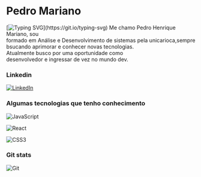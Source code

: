 # Pedro Mariano
[![Typing SVG](https://readme-typing-svg.demolab.com/?lines=Hey+guys!)](https://git.io/typing-svg)
Me chamo Pedro Henrique Mariano, sou <br>
formado em Análise e Desenvolvimento de sistemas pela unicarioca,sempre bsucando aprimorar e conhecer novas tecnologias.<br>
Atualmente busco por uma oportunidade como<br>
desenvolvedor e ingressar de vez no mundo dev.


### Linkedin 
[![LinkedIn](https://img.shields.io/badge/LinkedIn-06192B?style=for-the-badge&logo=linkedin&logoColor=0E76A8)](https://www.linkedin.com/in/pedro-henrique-mariano-17a809127/)

### Algumas tecnologias que tenho conhecimento 
![JavaScript](https://img.shields.io/badge/JavaScript-010431?style=for-the-badge&logo=javascript)

![React](https://img.shields.io/badge/React-010431?style=for-the-badge&logo=react)

![CSS3](https://img.shields.io/badge/CSS3-010431?style=for-the-badge&logo=css3&logoColor=264CE4)


### Git stats
![Git](https://github-readme-stats.vercel.app/api?username=pedro-mariano-silva&theme=algolia&bg_color=010431&border_color=30A3DC&show_icons=true&icon_color=FF4800&title_color=E94D5F&text_color=)
